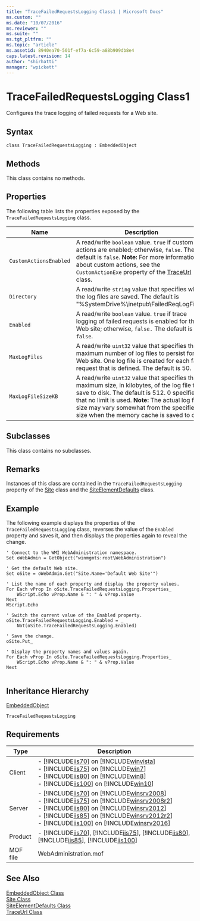 ```yaml
---
title: "TraceFailedRequestsLogging Class1 | Microsoft Docs"
ms.custom: ""
ms.date: "10/07/2016"
ms.reviewer: ""
ms.suite: ""
ms.tgt_pltfrm: ""
ms.topic: "article"
ms.assetid: 8940ea70-501f-ef7a-6c59-a88b909db8e4
caps.latest.revision: 14
author: "shirhatti"
manager: "wpickett"
---
```

# TraceFailedRequestsLogging Class1
Configures the trace logging of failed requests for a Web site.  
  
## Syntax  
  
```vbs  
class TraceFailedRequestsLogging : EmbeddedObject  
```  
  
## Methods  
 This class contains no methods.  
  
## Properties  
 The following table lists the properties exposed by the `TraceFailedRequestsLogging` class.  
  
|Name|Description|  
|----------|-----------------|  
|`CustomActionsEnabled`|A read/write `boolean` value. `true` if custom actions are enabled; otherwise, `false`. The default is `false`. **Note:**  For more information about custom actions, see the `CustomActionExe` property of the [TraceUrl](../../reference/admin/traceurl-class.md) class.|  
|`Directory`|A read/write `string` value that specifies where the log files are saved. The default is "%SystemDrive%\inetpub\FailedReqLogFiles".|  
|`Enabled`|A read/write `boolean` value. `true` if trace logging of failed requests is enabled for the Web site; otherwise, `false.` The default is `false`.|  
|`MaxLogFiles`|A read/write `uint32` value that specifies the maximum number of log files to persist for the Web site. One log file is created for each failed request that is defined. The default is 50.|  
|`MaxLogFileSizeKB`|A read/write `uint32` value that specifies the maximum size, in kilobytes, of the log file to save to disk. The default is 512. 0 specifies that no limit is used. **Note:**  The actual log file size may vary somewhat from the specified size when the memory cache is saved to disk.|  
  
## Subclasses  
 This class contains no subclasses.  
  
## Remarks  
 Instances of this class are contained in the `TraceFailedRequestsLogging` property of the [Site](../../reference/admin/site-class1.md) class and the [SiteElementDefaults](../../reference/admin/siteelementdefaults-class1.md) class.  
  
## Example  
 The following example displays the properties of the `TraceFailedRequestsLogging` class, reverses the value of the `Enabled` property and saves it, and then displays the properties again to reveal the change.  
  
```  
' Connect to the WMI WebAdministration namespace.  
Set oWebAdmin = GetObject("winmgmts:root\WebAdministration")  
  
' Get the default Web site.  
Set oSite = oWebAdmin.Get("Site.Name='Default Web Site'")  
  
' List the name of each property and display the property values.  
For Each vProp In oSite.TraceFailedRequestsLogging.Properties_  
    WScript.Echo vProp.Name & ": " & vProp.Value  
Next  
WScript.Echo   
  
' Switch the current value of the Enabled property.  
oSite.TraceFailedRequestsLogging.Enabled = _  
    Not(oSite.TraceFailedRequestsLogging.Enabled)  
  
' Save the change.  
oSite.Put_  
  
' Display the property names and values again.  
For Each vProp In oSite.TraceFailedRequestsLogging.Properties_  
    WScript.Echo vProp.Name & ": " & vProp.Value  
Next  
  
```  
  
## Inheritance Hierarchy  
 [EmbeddedObject](../../reference/admin/embeddedobject-class1.md)  
  
 `TraceFailedRequestsLogging`  
  
## Requirements  
  
|Type|Description|  
|----------|-----------------|  
|Client|-   [!INCLUDE[iis70](../../reference/admin/includes/iis70-md.md)] on [!INCLUDE[winvista](../../reference/admin/includes/winvista-md.md)]<br />-   [!INCLUDE[iis75](../../reference/admin/includes/iis75-md.md)] on [!INCLUDE[win7](../../reference/admin/includes/win7-md.md)]<br />-   [!INCLUDE[iis80](../../reference/admin/includes/iis80-md.md)] on [!INCLUDE[win8](../../reference/admin/includes/win8-md.md)]<br />-   [!INCLUDE[iis100](../../reference/admin/includes/iis100-md.md)] on [!INCLUDE[win10](../../reference/admin/includes/win10-md.md)]|  
|Server|-   [!INCLUDE[iis70](../../reference/admin/includes/iis70-md.md)] on [!INCLUDE[winsrv2008](../../reference/admin/includes/winsrv2008-md.md)]<br />-   [!INCLUDE[iis75](../../reference/admin/includes/iis75-md.md)] on [!INCLUDE[winsrv2008r2](../../reference/admin/includes/winsrv2008r2-md.md)]<br />-   [!INCLUDE[iis80](../../reference/admin/includes/iis80-md.md)] on [!INCLUDE[winsrv2012](../../reference/admin/includes/winsrv2012-md.md)]<br />-   [!INCLUDE[iis85](../../reference/admin/includes/iis85-md.md)] on [!INCLUDE[winsrv2012r2](../../reference/admin/includes/winsrv2012r2-md.md)]<br />-   [!INCLUDE[iis100](../../reference/admin/includes/iis100-md.md)] on [!INCLUDE[winsrv2016](../../reference/admin/includes/winsrv2016-md.md)]|  
|Product|-   [!INCLUDE[iis70](../../reference/admin/includes/iis70-md.md)], [!INCLUDE[iis75](../../reference/admin/includes/iis75-md.md)], [!INCLUDE[iis80](../../reference/admin/includes/iis80-md.md)], [!INCLUDE[iis85](../../reference/admin/includes/iis85-md.md)], [!INCLUDE[iis100](../../reference/admin/includes/iis100-md.md)]|  
|MOF file|WebAdministration.mof|  
  
## See Also  
 [EmbeddedObject Class](../../reference/admin/embeddedobject-class1.md)   
 [Site Class](../../reference/admin/site-class1.md)   
 [SiteElementDefaults Class](../../reference/admin/siteelementdefaults-class1.md)   
 [TraceUrl Class](../../reference/admin/traceurl-class.md)